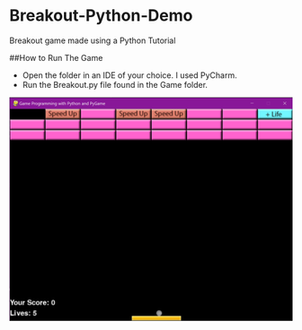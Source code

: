 # Breakout-Python-Demo
Breakout game made using a Python Tutorial

##How to Run The Game
- Open the folder in an IDE of your choice. I used PyCharm. 
- Run the Breakout.py file found in the Game folder. 

![Screenshot of the Game](https://github.com/tiffanycabernathy96/Breakout-Python-Demo/blob/main/Screenshots/Game.png?raw=true)

